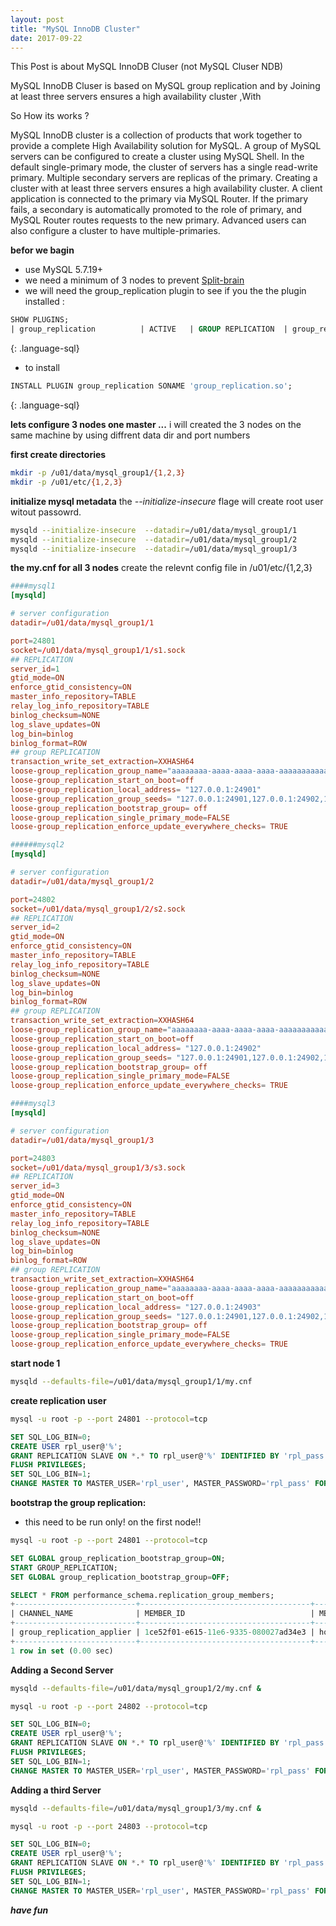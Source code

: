 ```yaml
---
layout: post
title: "MySQL InnoDB Cluster"
date: 2017-09-22
---
```


This Post is about MySQL InnoDB Cluser  (not MySQL Cluser NDB)

MySQL InnoDB Cluser is based on MySQL group replication and by Joining at least three servers ensures a high availability cluster ,With 

So How its works ? 





MySQL InnoDB cluster is a collection of products that work together to provide a complete High Availability solution for MySQL. A group of MySQL servers can be configured to create a cluster using MySQL Shell. In the default single-primary mode, the cluster of servers has a single read-write primary. Multiple secondary servers are replicas of the primary. Creating a cluster with at least three servers ensures a high availability cluster. A client application is connected to the primary via MySQL Router. If the primary fails, a secondary is automatically promoted to the role of primary, and MySQL Router routes requests to the new primary. Advanced users can also configure a cluster to have multiple-primaries.



**befor we bagin** 
* use MySQL 5.7.19+
* we need a minimum of 3 nodes to prevent [Split-brain](https://en.wikipedia.org/wiki/Split-brain_(computing))
* we will need the group_replication plugin to see if you the the plugin installed : 

~~~ sql
SHOW PLUGINS;
| group_replication          | ACTIVE   | GROUP REPLICATION  | group_replication.so | GPL     |

~~~
{: .language-sql}

* to install 

~~~ sql
INSTALL PLUGIN group_replication SONAME 'group_replication.so';
~~~
{: .language-sql}




**lets configure 3 nodes one master ...**
i will created the 3 nodes on the same machine by using diffrent data dir and port numbers 


**first create directories**

```bash
mkdir -p /u01/data/mysql_group1/{1,2,3}
mkdir -p /u01/etc/{1,2,3}
```



**initialize mysql metadata**
the *--initialize-insecure* flage will create root user witout passowrd.

```bash 
mysqld --initialize-insecure  --datadir=/u01/data/mysql_group1/1
mysqld --initialize-insecure  --datadir=/u01/data/mysql_group1/2
mysqld --initialize-insecure  --datadir=/u01/data/mysql_group1/3
```


**the my.cnf for all 3 nodes**
create the relevnt config file in /u01/etc/{1,2,3} 

```conf
####mysql1
[mysqld]

# server configuration
datadir=/u01/data/mysql_group1/1

port=24801
socket=/u01/data/mysql_group1/1/s1.sock
## REPLICATION
server_id=1
gtid_mode=ON
enforce_gtid_consistency=ON
master_info_repository=TABLE
relay_log_info_repository=TABLE
binlog_checksum=NONE
log_slave_updates=ON
log_bin=binlog
binlog_format=ROW
## group REPLICATION
transaction_write_set_extraction=XXHASH64
loose-group_replication_group_name="aaaaaaaa-aaaa-aaaa-aaaa-aaaaaaaaaaaa"
loose-group_replication_start_on_boot=off
loose-group_replication_local_address= "127.0.0.1:24901"
loose-group_replication_group_seeds= "127.0.0.1:24901,127.0.0.1:24902,127.0.0.1:24903"
loose-group_replication_bootstrap_group= off
loose-group_replication_single_primary_mode=FALSE
loose-group_replication_enforce_update_everywhere_checks= TRUE

```
```conf
######mysql2
[mysqld]

# server configuration
datadir=/u01/data/mysql_group1/2

port=24802
socket=/u01/data/mysql_group1/2/s2.sock
## REPLICATION
server_id=2
gtid_mode=ON
enforce_gtid_consistency=ON
master_info_repository=TABLE
relay_log_info_repository=TABLE
binlog_checksum=NONE
log_slave_updates=ON
log_bin=binlog
binlog_format=ROW
## group REPLICATION
transaction_write_set_extraction=XXHASH64
loose-group_replication_group_name="aaaaaaaa-aaaa-aaaa-aaaa-aaaaaaaaaaaa"
loose-group_replication_start_on_boot=off
loose-group_replication_local_address= "127.0.0.1:24902"
loose-group_replication_group_seeds= "127.0.0.1:24901,127.0.0.1:24902,127.0.0.1:24903"
loose-group_replication_bootstrap_group= off
loose-group_replication_single_primary_mode=FALSE
loose-group_replication_enforce_update_everywhere_checks= TRUE


```
```conf
####mysql3
[mysqld]

# server configuration
datadir=/u01/data/mysql_group1/3

port=24803
socket=/u01/data/mysql_group1/3/s3.sock
## REPLICATION
server_id=3
gtid_mode=ON
enforce_gtid_consistency=ON
master_info_repository=TABLE
relay_log_info_repository=TABLE
binlog_checksum=NONE
log_slave_updates=ON
log_bin=binlog
binlog_format=ROW
## group REPLICATION
transaction_write_set_extraction=XXHASH64
loose-group_replication_group_name="aaaaaaaa-aaaa-aaaa-aaaa-aaaaaaaaaaaa"
loose-group_replication_start_on_boot=off
loose-group_replication_local_address= "127.0.0.1:24903"
loose-group_replication_group_seeds= "127.0.0.1:24901,127.0.0.1:24902,127.0.0.1:24903"
loose-group_replication_bootstrap_group= off
loose-group_replication_single_primary_mode=FALSE
loose-group_replication_enforce_update_everywhere_checks= TRUE
```


**start node 1**
```bash 
mysqld --defaults-file=/u01/data/mysql_group1/1/my.cnf
```
**create replication user**

```bash
mysql -u root -p --port 24801 --protocol=tcp

```

```sql
SET SQL_LOG_BIN=0;
CREATE USER rpl_user@'%';
GRANT REPLICATION SLAVE ON *.* TO rpl_user@'%' IDENTIFIED BY 'rpl_pass';
FLUSH PRIVILEGES;
SET SQL_LOG_BIN=1;
CHANGE MASTER TO MASTER_USER='rpl_user', MASTER_PASSWORD='rpl_pass' FOR CHANNEL 'group_replication_recovery';
```

**bootstrap the group replication:**
- this need to be run only! on the first node!!

```bash
mysql -u root -p --port 24801 --protocol=tcp

```

```sql
SET GLOBAL group_replication_bootstrap_group=ON;
START GROUP_REPLICATION;
SET GLOBAL group_replication_bootstrap_group=OFF;
```

```sql
SELECT * FROM performance_schema.replication_group_members;
+---------------------------+--------------------------------------+-------------+-------------+--------------+
| CHANNEL_NAME              | MEMBER_ID                            | MEMBER_HOST | MEMBER_PORT | MEMBER_STATE |
+---------------------------+--------------------------------------+-------------+-------------+--------------+
| group_replication_applier | 1ce52f01-e615-11e6-9335-080027ad34e3 | host72      |       24801 | ONLINE       |
+---------------------------+--------------------------------------+-------------+-------------+--------------+
1 row in set (0.00 sec)

```


**Adding a Second Server**

```bash
mysqld --defaults-file=/u01/data/mysql_group1/2/my.cnf &

mysql -u root -p --port 24802 --protocol=tcp
```

```sql
SET SQL_LOG_BIN=0;
CREATE USER rpl_user@'%';
GRANT REPLICATION SLAVE ON *.* TO rpl_user@'%' IDENTIFIED BY 'rpl_pass';
FLUSH PRIVILEGES;
SET SQL_LOG_BIN=1;
CHANGE MASTER TO MASTER_USER='rpl_user', MASTER_PASSWORD='rpl_pass' FOR CHANNEL 'group_replication_recovery';
```
**Adding a third Server**


```bash
mysqld --defaults-file=/u01/data/mysql_group1/3/my.cnf &

mysql -u root -p --port 24803 --protocol=tcp
```

```sql
SET SQL_LOG_BIN=0;
CREATE USER rpl_user@'%';
GRANT REPLICATION SLAVE ON *.* TO rpl_user@'%' IDENTIFIED BY 'rpl_pass';
FLUSH PRIVILEGES;
SET SQL_LOG_BIN=1;
CHANGE MASTER TO MASTER_USER='rpl_user', MASTER_PASSWORD='rpl_pass' FOR CHANNEL 'group_replication_recovery';
```


***have fun***